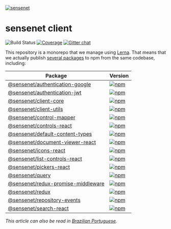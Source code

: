 <p>
  <a href="https://sensenet.com/" target="_blank">
    <img alt="sensenet" src="https://www.sensenet.com/Root/Skins/sncom/images/logo.png">
  </a>
</p>

# sensenet client

![Build Status](https://github.com/SenseNet/sn-client/workflows/ci/badge.svg)
[![Coverage](https://img.shields.io/codecov/c/github/SenseNet/sn-client.svg?style=flat)](https://codecov.io/gh/SenseNet/sn-client)
[![Gitter chat](https://img.shields.io/gitter/room/SenseNet/sensenet.svg?style=flat)](https://gitter.im/SenseNet/sensenet)

This repository is a monorepo that we manage using [Lerna](https://github.com/lerna/lerna). That means that we actually publish [several packages](/packages) to npm from the same codebase, including:

| Package                                                                     | Version                                                                                                                                                     |
| --------------------------------------------------------------------------- | ----------------------------------------------------------------------------------------------------------------------------------------------------------- |
| [@sensenet/authentication-google](/packages/sn-client-auth-google)          | [![npm](https://img.shields.io/npm/v/@sensenet/authentication-google.svg?maxAge=3600)](https://www.npmjs.com/package/@sensenet/authentication-google)       |
| [@sensenet/authentication-jwt](/packages/sn-authentication-jwt)             | [![npm](https://img.shields.io/npm/v/@sensenet/authentication-jwt.svg?maxAge=3600)](https://www.npmjs.com/package/@sensenet/authentication-jwt)             |
| [@sensenet/client-core](/packages/sn-client-core)                           | [![npm](https://img.shields.io/npm/v/@sensenet/client-core.svg?maxAge=3600)](https://www.npmjs.com/package/@sensenet/client-core)                           |
| [@sensenet/client-utils](/packages/sn-client-utils)                         | [![npm](https://img.shields.io/npm/v/@sensenet/client-utils.svg?maxAge=3600)](https://www.npmjs.com/package/@sensenet/client-utils)                         |
| [@sensenet/control-mapper](/packages/sn-control-mapper)                     | [![npm](https://img.shields.io/npm/v/@sensenet/control-mapper.svg?maxAge=3600)](https://www.npmjs.com/package/@sensenet/control-mapper)                     |
| [@sensenet/controls-react](/packages/sn-controls-react)                     | [![npm](https://img.shields.io/npm/v/@sensenet/controls-react.svg?maxAge=3600)](https://www.npmjs.com/package/@sensenet/controls-react)                     |
| [@sensenet/default-content-types](/packages/sn-default-content-types)       | [![npm](https://img.shields.io/npm/v/@sensenet/default-content-types.svg?maxAge=3600)](https://www.npmjs.com/package/@sensenet/default-content-types)       |
| [@sensenet/document-viewer-react](/packages/sn-document-viewer-react)       | [![npm](https://img.shields.io/npm/v/@sensenet/document-viewer-react.svg?maxAge=3600)](https://www.npmjs.com/package/@sensenet/document-viewer-react)       |
| [@sensenet/icons-react](/packages/sn-icons-react)                           | [![npm](https://img.shields.io/npm/v/@sensenet/icons-react.svg?maxAge=3600)](https://www.npmjs.com/package/@sensenet/icons-react)                           |
| [@sensenet/list-controls-react](/packages/sn-list-controls-react)           | [![npm](https://img.shields.io/npm/v/@sensenet/list-controls-react.svg?maxAge=3600)](https://www.npmjs.com/package/@sensenet/list-controls-react)           |
| [@sensenet/pickers-react](/packages/sn-pickers-react)                       | [![npm](https://img.shields.io/npm/v/@sensenet/pickers-react.svg?style=flat)](https://www.npmjs.com/package/@sensenet/pickers-react)                        |
| [@sensenet/query](/packages/sn-query)                                       | [![npm](https://img.shields.io/npm/v/@sensenet/query.svg?maxAge=3600)](https://www.npmjs.com/package/@sensenet/query)                                       |
| [@sensenet/redux-promise-middleware](/packages/sn-redux-promise-middleware) | [![npm](https://img.shields.io/npm/v/@sensenet/redux-promise-middleware.svg?maxAge=3600)](https://www.npmjs.com/package/@sensenet/redux-promise-middleware) |
| [@sensenet/redux](/packages/sn-redux)                                       | [![npm](https://img.shields.io/npm/v/@sensenet/redux.svg?maxAge=3600)](https://www.npmjs.com/package/@sensenet/redux)                                       |
| [@sensenet/repository-events](/packages/sn-repository-events)               | [![npm](https://img.shields.io/npm/v/@sensenet/repository-events.svg?maxAge=3600)](https://www.npmjs.com/package/@sensenet/repository-events)               |
| [@sensenet/search-react](/packages/sn-search-react)                         | [![npm](https://img.shields.io/npm/v/@sensenet/search-react.svg?maxAge=3600)](https://www.npmjs.com/package/@sensenet/search-react)                         |

_This article can also be read in [Brazilian Portuguese](README-pt-BR.md)._
